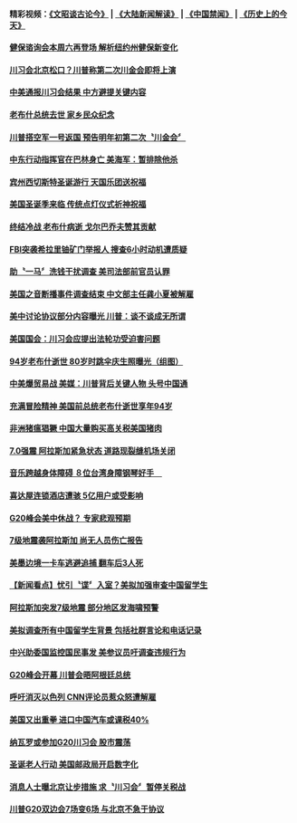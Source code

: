 #### 精彩视频：[《文昭谈古论今》](https://github.com/gfw-breaker/wenzhao/blob/master/README.md?t=12022131) | [《大陆新闻解读》](https://github.com/gfw-breaker/ntdtv-comedy/blob/master/README.md?t=12022131) | [《中国禁闻》](https://github.com/gfw-breaker/ntdtv-news/blob/master/README.md?t=12022131) | [《历史上的今天》](https://github.com/gfw-breaker/today-in-history/blob/master/README.md?t=12022131) 

#### [健保谘询会本周六再登场 解析纽约州健保新变化](../pages/news203/a1401698.md?t=12022131) 

#### [川习会北京松口？川普称第二次川金会即将上演](../pages/news203/a1401697.md?t=12022131) 

#### [中美通报川习会结果 中方避提关键内容](../pages/news203/a1401695.md?t=12022131) 

#### [老布什总统去世 家乡民众纪念](../pages/news203/a1401693.md?t=12022131) 

#### [川普搭空军一号返国 预告明年初第二次〝川金会〞](../pages/news203/a1401659.md?t=12022131) 

#### [中东行动指挥官在巴林身亡 美海军：暂排除他杀](../pages/news203/a1401652.md?t=12022131) 

#### [宾州西切斯特圣诞游行 天国乐团送祝福](../pages/news203/a1401640.md?t=12022131) 

#### [美国圣诞季来临  传统点灯仪式祈神祝福](../pages/news203/a1401632.md?t=12022131) 

#### [终结冷战 老布什病逝 戈尔巴乔夫赞其贡献](../pages/news203/a1401603.md?t=12022131) 

#### [FBI突袭希拉里铀矿门举报人 搜查6小时动机遭质疑](../pages/news203/a1401531.md?t=12022131) 

#### [助〝一马〞洗钱干扰调查 美司法部前官员认罪](../pages/news203/a1401598.md?t=12022131) 

#### [美国之音断播事件调查结束 中文部主任龚小夏被解雇](../pages/news203/a1401473.md?t=12022131) 

#### [美中讨论协议部分内容曝光 川普：谈不谈成无所谓](../pages/news203/a1401464.md?t=12022131) 

#### [美国国会：川习会应提出法轮功受迫害问题](../pages/news203/a1401518.md?t=12022131) 

#### [94岁老布什逝世 80岁时跳伞庆生照曝光（组图）](../pages/news203/a1401571.md?t=12022131) 

#### [中美爆贸易战 美媒：川普背后关键人物 头号中国通](../pages/news203/a1401565.md?t=12022131) 

#### [充满冒险精神 美国前总统老布什逝世享年94岁](../pages/news203/a1401566.md?t=12022131) 

#### [非洲猪瘟猖獗 中国大量购买高关税美国猪肉](../pages/news203/a1401532.md?t=12022131) 

#### [7.0强震 阿拉斯加紧急状态 道路现裂缝机场关闭](../pages/news203/a1401537.md?t=12022131) 

#### [音乐跨越身体障碍 ８位台湾身障钢琴好手　](../pages/news203/a1401523.md?t=12022131) 

#### [喜达屋连锁酒店遭骇 5亿用户或受影响](../pages/news203/a1401519.md?t=12022131) 

#### [G20峰会美中休战？ 专家悲观预期](../pages/news203/a1401514.md?t=12022131) 

#### [7级地震袭阿拉斯加 尚无人员伤亡报告](../pages/news203/a1401513.md?t=12022131) 

#### [美墨边境一卡车逃避追捕 翻车后3人死](../pages/news203/a1401504.md?t=12022131) 

#### [【新闻看点】忧引〝谍〞入室？美拟加强审查中国留学生](../pages/news203/a1401502.md?t=12022131) 

#### [阿拉斯加突发7级地震 部分地区发海啸预警](../pages/news203/a1401496.md?t=12022131) 

#### [美拟调查所有中国留学生背景 包括社群言论和电话记录](../pages/news203/a1401484.md?t=12022131) 

#### [中兴助委国监控国民事发 美参议员吁调查违规行为](../pages/news203/a1401483.md?t=12022131) 

#### [G20峰会开幕  川普会晤阿根廷总统](../pages/news203/a1401466.md?t=12022131) 

#### [呼吁消灭以色列 CNN评论员惹众怒遭解雇](../pages/news203/a1401389.md?t=12022131) 

#### [美国又出重拳 进口中国汽车或课税40%](../pages/news203/a1401407.md?t=12022131) 

#### [纳瓦罗或参加G20川习会 股市震荡](../pages/news203/a1401381.md?t=12022131) 

#### [圣诞老人行动 美国邮政局开启数字化](../pages/news203/a1401377.md?t=12022131) 

#### [消息人士曝北京让步措施 求〝川习会〞暂停关税战](../pages/news203/a1401233.md?t=12022131) 

#### [川普G20双边会7场变6场 与北京不急于协议](../pages/news203/a1401374.md?t=12022131) 

